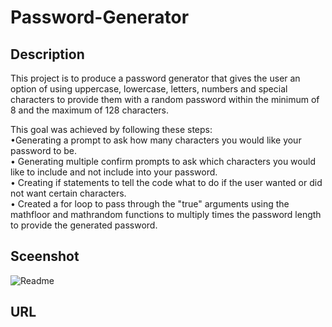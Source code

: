 # Password-Generator

## Description
<p>This project is to produce a password generator that gives the user an option of using uppercase, lowercase, letters, numbers and special characters to provide them with a random password within the minimum of 8 and the maximum of 128 characters.</p>

This goal was achieved by following these steps: </br>
    •Generating a prompt to ask how many characters you would like your password to be. </br>
    • Generating multiple confirm prompts to ask which characters you would like to include and not include into your password. </br>
    • Creating if statements to tell the code what to do if the user wanted or did not want certain characters. </br>
    • Created a for loop to pass through the "true" arguments using the mathfloor and mathrandom functions to multiply times the password length to provide the generated password. </br>

 ## Sceenshot
 
 
![Readme](https://user-images.githubusercontent.com/91156023/139154031-b00ef3d0-a613-46f2-a3ee-8d2d5b81ebda.jpg)

## URL 


